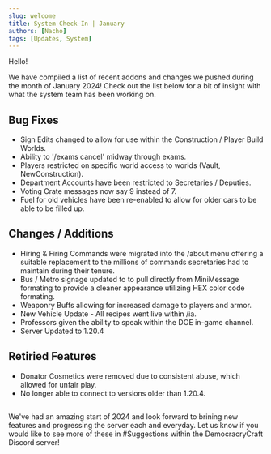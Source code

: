 ```yaml
---
slug: welcome
title: System Check-In | January
authors: [Nacho]
tags: [Updates, System]
---
```

Hello!

We have compiled a list of recent addons and changes we pushed during the month of January 2024! Check out the list below for a bit of insight with what the system team has been working on.

## Bug Fixes
- Sign Edits changed to allow for use within the Construction / Player Build Worlds.
- Ability to '/exams cancel' midway through exams.
- Players restricted on specific world access to worlds (Vault, NewConstruction).
- Department Accounts have been restricted to Secretaries / Deputies.
- Voting Crate messages now say 9 instead of 7.
- Fuel for old vehicles have been re-enabled to allow for older cars to be able to be filled up.

## Changes / Additions
- Hiring & Firing Commands were migrated into the /about menu offering a suitable replacement to the millions of commands secretaries had to maintain during their tenure.
- Bus / Metro signage updated to to pull directly from MiniMessage formating to provide a cleaner appearance utilizing HEX color code formating.
- Weaponry Buffs allowing for increased damage to players and armor.
- New Vehicle Update - All recipes went live within /ia.
- Professors given the ability to speak within the DOE in-game channel.
- Server Updated to 1.20.4

## Retiried Features
- Donator Cosmetics were removed due to consistent abuse, which allowed for unfair play.
- No longer able to connect to versions older than 1.20.4.

## 
We've had an amazing start of 2024 and look forward to brining new features and progressing the server each and everyday. Let us know if you would like to see more of these in #Suggestions within the DemocracryCraft Discord server!
